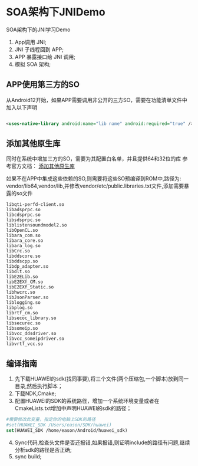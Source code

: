 # SOA架构下JNIDemo

SOA架构下的JNI学习Demo

1. App调用 JNI;
2. JNI 子线程回到 APP;
3. APP 暴露接口给 JNI 调用;
4. 模拟 SOA 架构;

## APP使用第三方的SO

从Android12开始，如果APP需要调用非公开的三方SO，需要在功能清单文件中加入以下声明

```xml

<uses-native-library android:name="lib name" android:required="true" />
```

## 添加其他原生库

同时在系统中增加三方的SO，需要为其配置白名单，并且提供64和32位的库 参考官方文档：
[添加其他原生库](https://source.android.com/devices/tech/config/namespaces_libraries?hl=zh-cn#adding-additional-native-libraries)

如果不在APP中集成这些依赖的SO,则需要将这些SO预编译到ROM中,路径为: vendor/lib64,vendor/lib,并修改vendor/etc/public.libraries.txt文件,添加需要暴露的so文件
```shell
libqti-perfd-client.so
libadsprpc.so
libcdsprpc.so
libsdsprpc.so
liblistensoundmodel2.so
libOpenCL.so
libara_com.so
libara_core.so
libara_log.so
libCrc.so
libddscore.so
libddscpp.so
libdp_adapter.so
libdlt.so
libE2ELib.so
libE2EXf_CM.so
libE2EXf_Static.so
libhwcrc.so
libJsonParser.so
liblogging.so
libplog.so
librtf_cm.so
libsecoc_library.so
libsecurec.so
libsomeip.so
libvcc_ddsdriver.so
libvcc_someipdriver.so
libvrtf_vcc.so
```

## 编译指南

1. 先下载HUAWEI的sdk(找同事要),将三个文件(两个压缩包,一个脚本)放到同一目录,然后执行脚本；
2. 下载NDK,Cmake;
3. 配置HUAWEI的SDK的系统路径，增加一个系统环境变量或者在CmakeLists.txt增加中声明HUAWEI的sdk的路径；

```cmake
#需要修改此变量，指定你的电脑上SDK的路径
#set(HUAWEI_SDK /Users/eason/SDK/huawei)
set(HUAWEI_SDK /home/eason/Android/huawei_sdk)
```

4. Sync代码,检查头文件是否还报错,如果报错,则证明include的路径有问题,继续分析sdk的路径是否正确;
5. sync build;